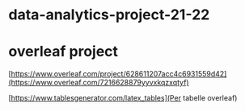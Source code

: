 # data-analytics-project-21-22
# overleaf project
[https://www.overleaf.com/project/628611207acc4c6931559d42](https://www.overleaf.com/7216628879yyvxkqzxqtyf)

[https://www.tablesgenerator.com/latex_tables](Per tabelle overleaf)
